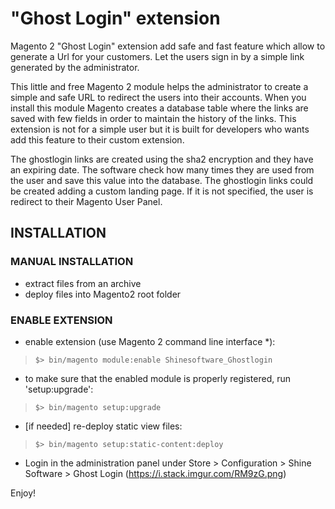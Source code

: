 "Ghost Login" extension
=====================
Magento 2 "Ghost Login" extension add safe and fast feature which allow to generate a Url for your customers. Let the users sign in by a simple link generated by the administrator. 

This little and free Magento 2 module helps the administrator to create a simple and safe URL to redirect the users into their accounts. 
When you install this module Magento creates a database table where the links are saved with few fields in order to maintain the history of the links. 
This extension is not for a simple user but it is built for developers who wants add this feature to their custom extension.

The ghostlogin links are created using the sha2 encryption and they have an expiring date. The software check how many times they are used from the user and save this value into the database.
The ghostlogin links could be created adding a custom landing page. If it is not specified, the user is redirect to their Magento User Panel.

## INSTALLATION

### MANUAL INSTALLATION
* extract files from an archive
* deploy files into Magento2 root folder

### ENABLE EXTENSION
* enable extension (use Magento 2 command line interface *):
>`$> bin/magento module:enable Shinesoftware_Ghostlogin`

* to make sure that the enabled module is properly registered, run 'setup:upgrade':
>`$> bin/magento setup:upgrade`

* [if needed] re-deploy static view files:
>`$> bin/magento setup:static-content:deploy`

* Login in the administration panel under Store > Configuration > Shine Software > Ghost Login (https://i.stack.imgur.com/RM9zG.png)

Enjoy!



